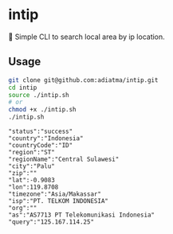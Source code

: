 # intip

👀 Simple CLI to search local area by ip location.

## Usage

```bash
git clone git@github.com:adiatma/intip.git
cd intip
source ./intip.sh
# or 
chmod +x ./intip.sh
./intip.sh
```

```
"status":"success"
"country":"Indonesia"
"countryCode":"ID"
"region":"ST"
"regionName":"Central Sulawesi"
"city":"Palu"
"zip":""
"lat":-0.9083
"lon":119.8708
"timezone":"Asia/Makassar"
"isp":"PT. TELKOM INDONESIA"
"org":""
"as":"AS7713 PT Telekomunikasi Indonesia"
"query":"125.167.114.25"
```

